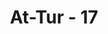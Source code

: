 ---
title: "At-Tur - 17"
no: 17
arabic_no: ١٧
ayah: اِنَّ الْمُتَّقِيْنَ فِيْ جَنّٰتٍ وَّنَعِيْمٍۙ  
translation: "Sesungguhnya orang-orang yang bertakwa berada dalam surga dan kenikmatan,"
tafsir: "Dalam ayat ini Allah menerangkan bahwa orang-orang yang takut akan murka Tuhannya, mereka melaksanakan ibadah kepadaNya baik dengan terang-terangan atau tidak, memenuhi kewajibankewajibannya terhadap Tuhan, dan menjalankan peraturanperaturan agama, tidak mengerjakan suatu perbuatan maksiat yakni tidak menodai dirinya dengan dosa dan tidak menodai jiwanya dengan kemunafikan. Kepada mereka Tuhan memberikan balasan surga, di dalamnya mereka bersenang-senang. Mereka mendapat apa yang belum pernah mereka lihat, belum pernah mereka dengar, dan belum pernah diterangkan oleh seorang manusia pun. Semuanya itu sebagai balasan atas perbuatan baik mereka selama hidup di dunia. Mereka menjauhi kemewahan duniawi yang membuat lalai pada ibadah serta bersabar atas cobaan-cobaan yang menimpa mereka dengan harapan agar mendapat rida Allah. ("
---